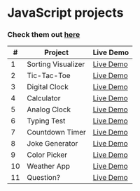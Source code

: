 # JavaScript projects

<h3> Check them out <a href="https://prtvi.github.io/javascript-projects/index.html" target="_blank">here</a></h3>

| #   | Project            | Live Demo                                                                           |
| --- | ------------------ | ----------------------------------------------------------------------------------- |
| 1   | Sorting Visualizer | [Live Demo](https://prtvi.github.io/sorting-visualizer/index.html)                  |
| 2   | Tic-Tac-Toe        | [Live Demo](https://prtvi.github.io/javascript-projects/tictactoe/index.html)       |
| 3   | Digital Clock      | [Live Demo](https://prtvi.github.io/javascript-projects/digital-clock/index.html)   |
| 4   | Calculator         | [Live Demo](https://prtvi.github.io/javascript-projects/calculator/index.html)      |
| 5   | Analog Clock       | [Live Demo](https://prtvi.github.io/javascript-projects/analog-clock/index.html)    |
| 6   | Typing Test        | [Live Demo](https://prtvi.github.io/javascript-projects/typing-test/index.html)     |
| 7   | Countdown Timer    | [Live Demo](https://prtvi.github.io/javascript-projects/countdown-timer/index.html) |
| 8   | Joke Generator     | [Live Demo](https://prtvi.github.io/javascript-projects/joke-generator/index.html)  |
| 9   | Color Picker       | [Live Demo](https://prtvi.github.io/javascript-projects/color-picker/index.html)    |
| 10  | Weather App        | [Live Demo](https://prtvi.github.io/javascript-projects/weather-app/index.html)     |
| 11  | Question?          | [Live Demo](https://prtvi.github.io/javascript-projects/question/index.html)        |

